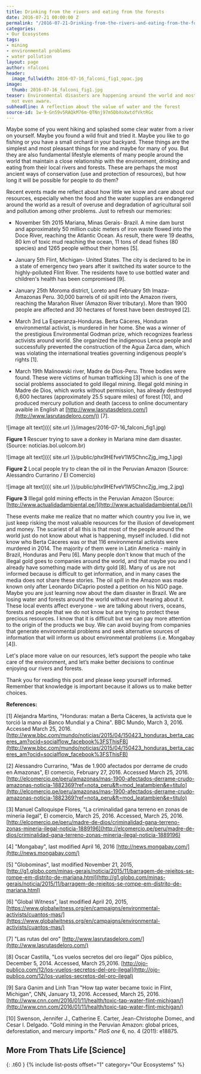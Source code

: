 ```yaml
---
title: Drinking from the rivers and eating from the forests
date: 2016-07-21 00:00:00 Z
permalink: "/2016-07-21-Drinking-from-the-rivers-and-eating-from-the-forest-NFalconi/"
categories:
- Our Ecosystems
tags:
- mining
- environmental problems
- water pollution
layout: page
author: nfalconi
header:
  image_fullwidth: 2016-07-16_falconi_fig1_opac.jpg
image:
  thumb: 2016-07-16_falconi_fig1.jpg
teaser: Environmental disasters are happening around the world and most of us are
  not even aware.
subheadline: A reflection about the value of water and the forest
source-id: 1w-9-Gn59v5RAQkM76m-QTNnj97m5DbXoXwtdfVktRGc
---
```


Maybe some of you went hiking and splashed some clear water from a river on yourself. Maybe you found a wild fruit and tried it. Maybe you like to go fishing or you have a small orchard in your backyard. These things are the simplest and most pleasant things for me and maybe for many of you. But they are also fundamental lifestyle elements of many people around the world that maintain a close relationship with the environment, drinking and eating from their local rivers and forests. These are perhaps the most ancient ways of conservation (use and protection of resources), but how long it will be possible for people to do them?

Recent events made me reflect about how little we know and care about our resources, especially when the food and the water supplies are endangered around the world as a result of overuse and degradation of agricultural soil and pollution among other problems. Just to refresh our memories:

* November 5th 2015 Mariana, Minas Gerais- Brazil. A mine dam burst and approximately 50 million cubic meters of iron waste flowed into the Doce River, reaching the Atlantic Ocean. As result, there were 19 deaths, 80 km of toxic mud reaching the ocean, 11 tons of dead fishes (80 species) and 1265 people without their homes [5]. 

* January 5th Flint, Michigan- United States. The city is declared to be in a state of emergency two years after it switched its water source to the highly-polluted Flint River. The residents have to use bottled water and children's health has been compromised [9]. 

* January 25th Moroma district, Loreto and February 5th Imaza-Amazonas Peru. 30,000 barrels of oil spilt into the Amazon rivers, reaching the Marañon River (Amazon River tributary). More than 1900 people are affected and 30 hectares of forest have been destroyed [2]. 

* March 3rd La Esperanza-Honduras. Berta Cáceres, Honduran environmental activist, is murdered in her home. She was a winner of the prestigious Environmental Godman prize, which recognizes fearless activists around world. She organized the indigenous Lenca people and successfully prevented the construction of the Agua Zarca dam, which was violating the international treaties governing indigenous people's rights [1].

* March 19th Malinowski river, Madre de Dios-Peru. Three bodies were found. These were victims of human trafficking [3] which is one of the social problems associated to gold illegal mining. Illegal gold mining in Madre de Dios, which works without permission, has already destroyed 6,600 hectares (approximately 25.5 square miles) of forest [10], and produced mercury pollution and death (access to online documentary avaible in English at [http://www.lasrutasdeloro.com/](http://www.lasrutasdeloro.com/)) [7].

![image alt text]({{ site.url }}/images/2016-07-16_falconi_fig1.jpg)

**Figure 1** Rescuer trying to save a donkey in Mariana mine dam disaster. (Source: noticias.bol.uolcom.br)

![image alt text]({{ site.url }}/public/phx9HEfveV1W5ChncZjg_img_1.jpg)

**Figure 2** Local people try to clean the oil in the Peruvian Amazon (Source: Alessandro Currarino / El Comercio)

![image alt text]({{ site.url }}/public/phx9HEfveV1W5ChncZjg_img_2.jpg)

**Figure 3** Illegal gold mining effects in the Peruvian Amazon (Source: [http://www.actualidadambiental.pe/](http://www.actualidadambiental.pe/))

These events make me realize that no matter which country you live in, we just keep risking the most valuable resources for the illusion of development and money. The scariest of all this is that most of the people around the world just do not know about what is happening, myself included. I did not know who Berta Cáceres was or that 116 environmental activists were murdered in 2014. The majority of them were in Latin America - mainly in Brazil, Honduras and Peru [6]. Many people don't know that much of the illegal gold goes to companies around the world, and that maybe you and I already have something made with dirty gold [8]. Many of us are not informed because is difficult to get information, and in many cases the media does not share these stories.  The oil spill in the Amazon was made known only after Leonardo DiCaprio posted a petition on his NGO page. Maybe you are just learning now about the dam disaster in Brazil. We are losing water and forests around the world without even hearing about it. These local events affect everyone - we are talking about rivers, oceans, forests and people that we do not know but are trying to protect these precious resources. I know that it is difficult but we can pay more attention to the origin of the products we buy. We can avoid buying from companies that generate environmental problems and seek alternative sources of information that will inform us about environmental problems (i.e. Mongabay [4]).

Let's place more value on our resources, let’s support the people who take care of the environment, and let’s make better decisions to continue enjoying our rivers and forests. 

Thank you for reading this post and please keep yourself informed. Remember that knowledge is important because it allows us to make better choices.

**References:**

[1] Alejandra Martins, "Honduras: matan a Berta Cáceres, la activista que le torció la mano al Banco Mundial y a China". BBC Mundo, March 3, 2016. Accessed March 25, 2016. [http://www.bbc.com/mundo/noticias/2015/04/150423_honduras_berta_caceres_am?ocid=socialflow_facebook%3FSThisFB](http://www.bbc.com/mundo/noticias/2015/04/150423_honduras_berta_caceres_am?ocid=socialflow_facebook%3FSThisFB)

[2] Alessandro Currarino, "Mas de 1.900 afectados por derrame de crudo en Amazonas", El comercio, February 27, 2016. Accessed March 25, 2016. [http://elcomercio.pe/peru/amazonas/mas-1900-afectados-derrame-crudo-amazonas-noticia-1882369?ref=nota_peru&ft=mod_leatambien&e=titulo](http://elcomercio.pe/peru/amazonas/mas-1900-afectados-derrame-crudo-amazonas-noticia-1882369?ref=nota_peru&ft=mod_leatambien&e=titulo)

[3] Manuel Calloquispe Flores, "La criminalidad gana terreno en zonas de mineria ilegal”, El comercio, March 25, 2016. Accessed, March 25, 2016. [http://elcomercio.pe/peru/madre-de-dios/criminalidad-gana-terreno-zonas-mineria-ilegal-noticia-1889196](http://elcomercio.pe/peru/madre-de-dios/criminalidad-gana-terreno-zonas-mineria-ilegal-noticia-1889196)

[4] "Mongabay", last modified April 16, 2016 [http://news.mongabay.com/](http://news.mongabay.com/)

[5] "Globominas", last modified November 21, 2015, [http://g1.globo.com/minas-gerais/noticia/2015/11/barragem-de-rejeitos-se-rompe-em-distrito-de-mariana.html](http://g1.globo.com/minas-gerais/noticia/2015/11/barragem-de-rejeitos-se-rompe-em-distrito-de-mariana.html)

[6] "Global Witness", last modified April 20, 2015, [https://www.globalwitness.org/en/campaigns/environmental-activists/cuantos-mas/](https://www.globalwitness.org/en/campaigns/environmental-activists/cuantos-mas/)

[7] "Las rutas del oro" [http://www.lasrutasdeloro.com/](http://www.lasrutasdeloro.com/)

[8] Oscar Castilla, "Los vuelos secretos del oro ilegal" Ojos público, December 5, 2014. Accessed, March 25,2016. [http://ojo-publico.com/12/los-vuelos-secretos-del-oro-ilegal](http://ojo-publico.com/12/los-vuelos-secretos-del-oro-ilegal)

[9] Sara Ganim and Linh Tran "How tap water became toxic in Flint, Michigan", CNN, January 13, 2016. Accessed, March 25, 2016. [http://www.cnn.com/2016/01/11/health/toxic-tap-water-flint-michigan/](http://www.cnn.com/2016/01/11/health/toxic-tap-water-flint-michigan/)

[10] Swenson, Jennifer J., Catherine E. Carter, Jean-Christophe Domec, and Cesar I. Delgado. "Gold mining in the Peruvian Amazon: global prices, deforestation, and mercury imports." *PloS one* 6, no. 4 (2011): e18875.

## More From Thats Life [Science]
{: .t60 }
{% include list-posts offset="1" category="Our Ecosystems" %}

